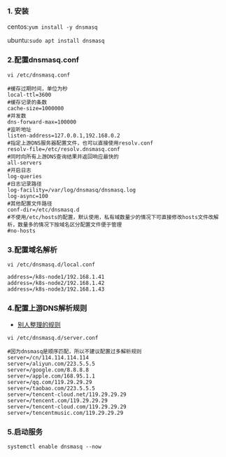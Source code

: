 ### 1. 安装

centos:`yum install -y dnsmasq`

ubuntu:`sudo apt install dnsmasq`

### 2.配置dnsmasq.conf

`vi /etc/dnsmasq.conf`

```
#缓存过期时间，单位为秒
local-ttl=3600
#缓存记录的条数
cache-size=1000000
#并发数
dns-forward-max=100000
#监听地址
listen-address=127.0.0.1,192.168.0.2
#指定上游DNS服务器配置文件，也可以直接使用resolv.conf
resolv-file=/etc/resolv.dnsmasq.conf
#同时向所有上游DNS查询结果并返回响应最快的
all-servers
#开启日志
log-queries
#日志记录路径
log-facility=/var/log/dnsmasq/dnsmasq.log
log-async=100
#其他配置文件路径
conf-dir=/etc/dnsmasq.d
#不使用/etc/hosts的配置，默认使用，私有域数量少的情况下可直接修改hosts文件改解析，数量多的情况下按域名区分配置文件便于管理
#no-hosts
```

### 3.配置域名解析

`vi /etc/dnsmasq.d/local.conf`

```
address=/k8s-node1/192.168.1.41
address=/k8s-node2/192.168.1.42
address=/k8s-node3/192.168.1.43
```
### 4.配置上游DNS解析规则

* [别人整理的规则](https://github.com/felixonmars/dnsmasq-china-list)

`vi /etc/dnsmasq.d/server.conf`

```
#因为dnsmasq是顺序匹配，所以不建议配置过多解析规则
server=/cn/114.114.114.114
server=/aliyun.com/223.5.5.5
server=/google.com/8.8.8.8
server=/apple.com/168.95.1.1
server=/qq.com/119.29.29.29
server=/taobao.com/223.5.5.5
server=/tencent-cloud.net/119.29.29.29
server=/tencent.com/119.29.29.29
server=/tencent-cloud.com/119.29.29.29
server=/tencentmusic.com/119.29.29.29
```
### 5.启动服务

```
systemctl enable dnsmasq --now
```